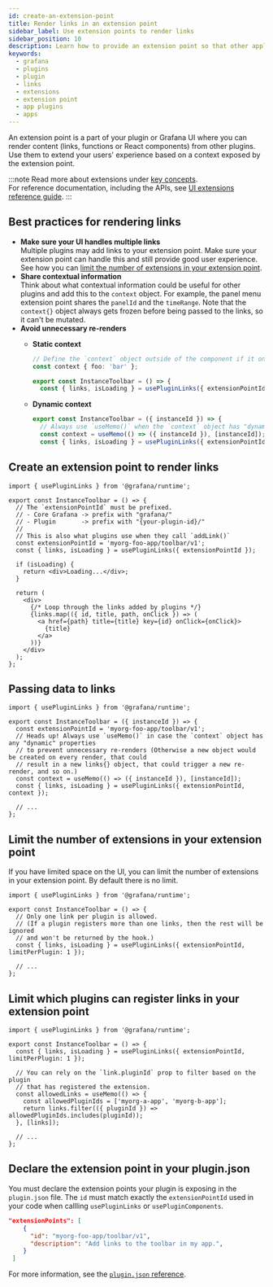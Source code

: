 ```yaml
---
id: create-an-extension-point
title: Render links in an extension point
sidebar_label: Use extension points to render links
sidebar_position: 10
description: Learn how to provide an extension point so that other applications can contribute their extensions.
keywords:
  - grafana
  - plugins
  - plugin
  - links
  - extensions
  - extension point
  - app plugins
  - apps
---
```


An extension point is a part of your plugin or Grafana UI where you can render content (links, functions or React components) from other plugins. Use them to extend your users' experience based on a context exposed by the extension point.

:::note
Read more about extensions under [key concepts](../../key-concepts/ui-extensions.md). <br />
For reference documentation, including the APIs, see [UI extensions reference guide](../../reference/ui-extensions-reference).
:::

## Best practices for rendering links

- **Make sure your UI handles multiple links** <br /> Multiple plugins may add links to your extension point. Make sure your extension point can handle this and still provide good user experience. See how you can [limit the number of extensions in your extension point](#limit-the-number-of-extensions-in-your-extension-point).
- **Share contextual information** <br /> Think about what contextual information could be useful for other plugins and add this to the `context` object. For example, the panel menu extension point shares the `panelId` and the `timeRange`. Note that the `context{}` object always gets frozen before being passed to the links, so it can't be mutated.
- **Avoid unnecessary re-renders** <br />
  - **Static context**

    ```ts
    // Define the `context` object outside of the component if it only has static values
    const context { foo: 'bar' };

    export const InstanceToolbar = () => {
      const { links, isLoading } = usePluginLinks({ extensionPointId, context });
    ```

  - **Dynamic context**
    ```ts
    export const InstanceToolbar = ({ instanceId }) => {
      // Always use `useMemo()` when the `context` object has "dynamic" values
      const context = useMemo(() => ({ instanceId }), [instanceId]);
      const { links, isLoading } = usePluginLinks({ extensionPointId, context });
    ```

## Create an extension point to render links

```tsx
import { usePluginLinks } from '@grafana/runtime';

export const InstanceToolbar = () => {
  // The `extensionPointId` must be prefixed.
  // - Core Grafana -> prefix with "grafana/"
  // - Plugin       -> prefix with "{your-plugin-id}/"
  //
  // This is also what plugins use when they call `addLink()`
  const extensionPointId = 'myorg-foo-app/toolbar/v1';
  const { links, isLoading } = usePluginLinks({ extensionPointId });

  if (isLoading) {
    return <div>Loading...</div>;
  }

  return (
    <div>
      {/* Loop through the links added by plugins */}
      {links.map(({ id, title, path, onClick }) => (
        <a href={path} title={title} key={id} onClick={onClick}>
          {title}
        </a>
      ))}
    </div>
  );
};
```

## Passing data to links

```tsx
import { usePluginLinks } from '@grafana/runtime';

export const InstanceToolbar = ({ instanceId }) => {
  const extensionPointId = 'myorg-foo-app/toolbar/v1';
  // Heads up! Always use `useMemo()` in case the `context` object has any "dynamic" properties
  // to prevent unnecessary re-renders (Otherwise a new object would be created on every render, that could
  // result in a new links{} object, that could trigger a new re-render, and so on.)
  const context = useMemo(() => ({ instanceId }), [instanceId]);
  const { links, isLoading } = usePluginLinks({ extensionPointId, context });

  // ...
};
```

## Limit the number of extensions in your extension point

If you have limited space on the UI, you can limit the number of extensions in your extension point. By default there is no limit.

```tsx
import { usePluginLinks } from '@grafana/runtime';

export const InstanceToolbar = () => {
  // Only one link per plugin is allowed.
  // (If a plugin registers more than one links, then the rest will be ignored
  // and won't be returned by the hook.)
  const { links, isLoading } = usePluginLinks({ extensionPointId, limitPerPlugin: 1 });

  // ...
};
```

## Limit which plugins can register links in your extension point

```tsx
import { usePluginLinks } from '@grafana/runtime';

export const InstanceToolbar = () => {
  const { links, isLoading } = usePluginLinks({ extensionPointId, limitPerPlugin: 1 });

  // You can rely on the `link.pluginId` prop to filter based on the plugin
  // that has registered the extension.
  const allowedLinks = useMemo(() => {
    const allowedPluginIds = ['myorg-a-app', 'myorg-b-app'];
    return links.filter(({ pluginId }) => allowedPluginIds.includes(pluginId));
  }, [links]);

  // ...
};
```

## Declare the extension point in your plugin.json

You must declare the extension points your plugin is exposing in the `plugin.json` file. The `id` must match exactly the `extensionPointId` used in your code when callling `usePluginLinks` or `usePluginComponents`.

```json
"extensionPoints": [
    {
      "id": "myorg-foo-app/toolbar/v1",
      "description": "Add links to the toolbar in my app.",
    }
 ]
```

For more information, see the [`plugin.json` reference](../../reference/metadata.md#extensionPoints).
